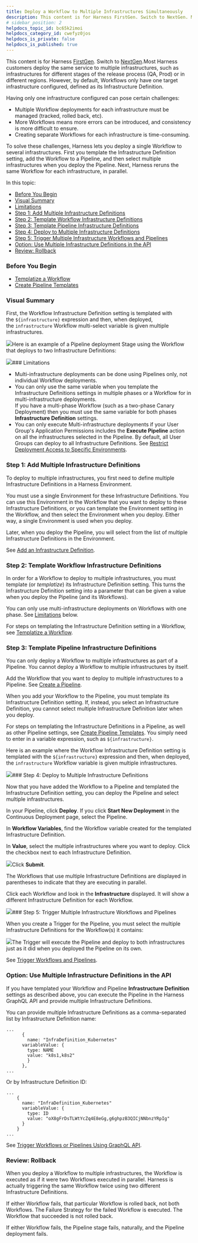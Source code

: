 ```yaml
---
title: Deploy a Workflow to Multiple Infrastructures Simultaneously
description: This content is for Harness FirstGen. Switch to NextGen. Most Harness customers deploy the same service to multiple infrastructures, such as infrastructures for different stages of the release proces…
# sidebar_position: 2
helpdocs_topic_id: bc65k2imoi
helpdocs_category_id: cwefyz0jos
helpdocs_is_private: false
helpdocs_is_published: true
---
```


This content is for Harness [FirstGen](/article/1fjmm4by22). Switch to [NextGen](https://docs.harness.io).Most Harness customers deploy the same service to multiple infrastructures, such as infrastructures for different stages of the release process (QA, Prod) or in different regions. However, by default, Workflows only have one target infrastructure configured, defined as its Infrastructure Definition.

Having only one infrastructure configured can pose certain challenges:

* Multiple Workflow deployments for each infrastructure must be managed (tracked, rolled back, etc).
* More Workflows means more errors can be introduced, and consistency is more difficult to ensure.
* Creating separate Workflows for each infrastructure is time-consuming.

To solve these challenges, Harness lets you deploy a single Workflow to several infrastructures. First you template the Infrastructure Definition setting, add the Workflow to a Pipeline, and then select multiple infrastructures when you deploy the Pipeline. Next, Harness reruns the same Workflow for each infrastructure, in parallel.

In this topic:

* [Before You Begin](#before_you_begin)
* [Visual Summary](#visual_summary)
* [Limitations](#limitations)
* [Step 1: Add Multiple Infrastructure Definitions](#step_1_add_multiple_infrastructure_definitions)
* [Step 2: Template Workflow Infrastructure Definitions](#step_2_template_workflow_infrastructure_definitions)
* [Step 3: Template Pipeline Infrastructure Definitions](#step_3_template_pipeline_infrastructure_definitions)
* [Step 4: Deploy to Multiple Infrastructure Definitions](#step_4_deploy_to_multiple_infrastructure_definitions)
* [Step 5: Trigger Multiple Infrastructure Workflows and Pipelines](#step_5_trigger_multiple_infrastructure_workflows_and_pipelines)
* [Option: Use Multiple Infrastructure Definitions in the API](#option_use_multiple_infrastructure_definitions_in_the_api)
* [Review: Rollback](#review_rollback)

### Before You Begin

* [Templatize a Workflow](/article/bov41f5b7o-templatize-a-workflow-new-template)
* [Create Pipeline Templates](/article/60j7391eyy-templatize-pipelines)

### Visual Summary

First, the Workflow Infrastructure Definition setting is templated with the `${infrastructure}` expression and then, when deployed, the `infrastructure` Workflow multi-select variable is given multiple infrastructures.

![](https://files.helpdocs.io/kw8ldg1itf/articles/bc65k2imoi/1620856604330/image.png)Here is an example of a Pipeline deployment Stage using the Workflow that deploys to two Infrastructure Definitions:

![](https://files.helpdocs.io/kw8ldg1itf/articles/bc65k2imoi/1595277565507/image.png)### Limitations

* Multi-infrastructure deployments can be done using Pipelines only, not individual Workflow deployments.
* You can only use the same variable when you template the Infrastructure Definitions settings in multiple phases or a Workflow for in multi-infrastructure deployments.  
If you have a multi-phase Workflow (such as a two-phase Canary Deployment) then you must use the same variable for both phases **Infrastructure Definition** settings.
* You can only execute Multi-infrastructure deployments if your User Group's Application Permissions includes the **Execute Pipeline** action on all the infrastructures selected in the Pipeline. By default, all User Groups can deploy to all Infrastructure Definitions. See [Restrict Deployment Access to Specific Environments](/article/twlzny81xl-restrict-deployment-access-to-specific-environments).

### Step 1: Add Multiple Infrastructure Definitions

To deploy to multiple infrastructures, you first need to define multiple Infrastructure Definitions in a Harness Environment.

You must use a single Environment for these Infrastructure Definitions. You can use this Environment in the Workflow that you want to deploy to these Infrastructure Definitions, or you can template the Environment setting in the Workflow, and then select the Environment when you deploy. Either way, a single Environment is used when you deploy.

Later, when you deploy the Pipeline, you will select from the list of multiple Infrastructure Definitions in the Environment.

See [Add an Infrastructure Definition](/article/v3l3wqovbe-infrastructure-definitions).

### Step 2: Template Workflow Infrastructure Definitions

In order for a Workflow to deploy to multiple infrastructures, you must template (or *templatize*) its Infrastructure Definition setting. This turns the Infrastructure Definition setting into a parameter that can be given a value when you deploy the Pipeline (and its Workflows).

You can only use multi-infrastructure deployments on Workflows with one phase. See [Limitations](#limitations) below.

For steps on templating the Infrastructure Definition setting in a Workflow, see [Templatize a Workflow](/article/bov41f5b7o-templatize-a-workflow-new-template).

### Step 3: Template Pipeline Infrastructure Definitions

You can only deploy a Workflow to multiple infrastructures as part of a Pipeline. You cannot deploy a Workflow to multiple infrastructures by itself.

Add the Workflow that you want to deploy to multiple infrastructures to a Pipeline. See [Create a Pipeline](/article/zc1u96u6uj-pipeline-configuration).

When you add your Workflow to the Pipeline, you must template its Infrastructure Definition setting. If, instead, you select an Infrastructure Definition, you cannot select multiple Infrastructure Definition later when you deploy.

For steps on templating the Infrastructure Definitions in a Pipeline, as well as other Pipeline settings, see [Create Pipeline Templates](/article/60j7391eyy-templatize-pipelines). You simply need to enter in a variable expression, such as `${infrastructure}`.

Here is an example where the Workflow Infrastructure Definition setting is templated with the `${infrastructure}` expression and then, when deployed, the `infrastructure` Workflow variable is given multiple infrastructures.

![](https://files.helpdocs.io/kw8ldg1itf/articles/bc65k2imoi/1595280219332/image.png)### Step 4: Deploy to Multiple Infrastructure Definitions

Now that you have added the Workflow to a Pipeline and templated the Infrastructure Definition setting, you can deploy the Pipeline and select multiple infrastructures.

In your Pipeline, click **Deploy**. If you click **Start New Deployment** in the Continuous Deployment page, select the Pipeline.

In **Workflow Variables**, find the Workflow variable created for the templated Infrastructure Definition.

In **Value**, select the multiple infrastructures where you want to deploy. Click the checkbox next to each Infrastructure Definition.

![](https://files.helpdocs.io/kw8ldg1itf/articles/bc65k2imoi/1595281782704/image.png)Click **Submit**.

The Workflows that use multiple Infrastructure Definitions are displayed in parentheses to indicate that they are executing in parallel.

Click each Workflow and look in the **Infrastructure** displayed. It will show a different Infrastructure Definition for each Workflow.

![](https://files.helpdocs.io/kw8ldg1itf/articles/bc65k2imoi/1595282918747/image.png)### Step 5: Trigger Multiple Infrastructure Workflows and Pipelines

When you create a Trigger for the Pipeline, you must select the multiple Infrastructure Definitions for the Workflow(s) it contains:

![](https://files.helpdocs.io/kw8ldg1itf/articles/bc65k2imoi/1595283181113/image.png)The Trigger will execute the Pipeline and deploy to both infrastructures just as it did when you deployed the Pipeline on its own.

See [Trigger Workflows and Pipelines](/article/xerirloz9a-add-a-trigger-2).

### Option: Use Multiple Infrastructure Definitions in the API

If you have templated your Workflow and Pipeline **Infrastructure Definition** settings as described above, you can execute the Pipeline in the Harness GraphQL API and provide multiple Infrastructure Definitions.

You can provide multiple Infrastructure Definitions as a comma-separated list by Infrastructure Definition name:


```
...  
      {  
        name: "InfraDefinition_Kubernetes"  
      variableValue: {  
        type: NAME  
        value: "k8s1,k8s2"  
      	}  
      },  
...
```
Or by Infrastructure Definition ID:


```
...  
    {  
      name: "InfraDefinition_Kubernetes"  
      variableValue: {  
        type: ID  
        value: "oX8gFrDsTLWtYcZq4E8eGg,g6ghpzB3QICjNNbnzYRpIg"  
      }  
    }  
...
```
See [Trigger Workflows or Pipelines Using GraphQL API](/article/s3leksekny-trigger-workflow-or-a-pipeline-using-api).

### Review: Rollback

When you deploy a Workflow to multiple infrastructures, the Workflow is executed as if it were two Workflows executed in parallel. Harness is actually triggering the same Workflow twice using two different Infrastructure Definitions.

If either Workflow fails, that particular Workflow is rolled back, not both Workflows. The Failure Strategy for the failed Workflow is executed. The Workflow that succeeded is not rolled back.

If either Workflow fails, the Pipeline stage fails, naturally, and the Pipeline deployment fails.

